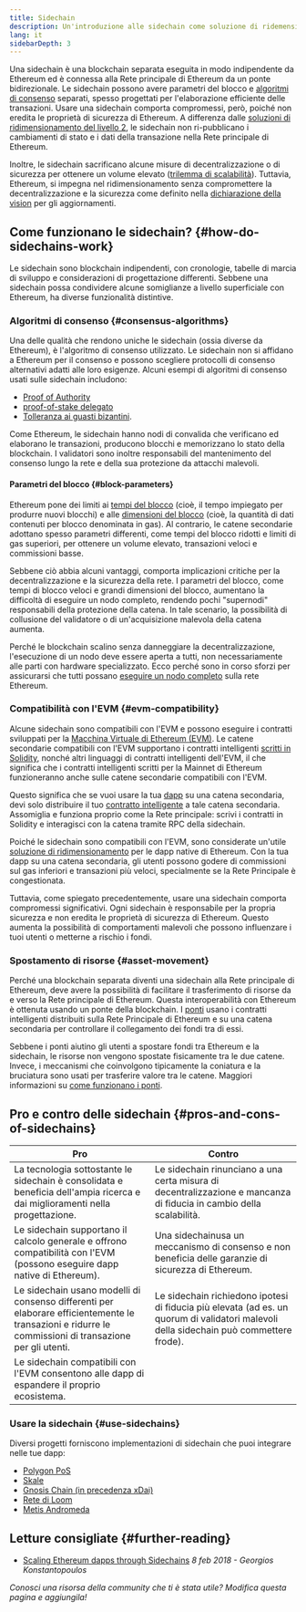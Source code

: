 ```yaml
---
title: Sidechain
description: Un'introduzione alle sidechain come soluzione di ridemensionamento attualmente utilizzato dalla community di Ethereum.
lang: it
sidebarDepth: 3
---
```


Una sidechain è una blockchain separata eseguita in modo indipendente da Ethereum ed è connessa alla Rete principale di Ethereum da un ponte bidirezionale. Le sidechain possono avere parametri del blocco e [algoritmi di consenso](/developers/docs/consensus-mechanisms/) separati, spesso progettati per l'elaborazione efficiente delle transazioni. Usare una sidechain comporta compromessi, però, poiché non eredita le proprietà di sicurezza di Ethereum. A differenza dalle [soluzioni di ridimensionamento del livello 2](/layer-2/), le sidechain non ri-pubblicano i cambiamenti di stato e i dati della transazione nella Rete principale di Ethereum.

Inoltre, le sidechain sacrificano alcune misure di decentralizzazione o di sicurezza per ottenere un volume elevato ([trilemma di scalabilità](https://vitalik.eth.limo/general/2021/05/23/scaling.html)). Tuttavia, Ethereum, si impegna nel ridimensionamento senza compromettere la decentralizzazione e la sicurezza come definito nella [dichiarazione della vision](/roadmap/vision/) per gli aggiornamenti.

## Come funzionano le sidechain? \{#how-do-sidechains-work}

Le sidechain sono blockchain indipendenti, con cronologie, tabelle di marcia di sviluppo e considerazioni di progettazione differenti. Sebbene una sidechain possa condividere alcune somiglianze a livello superficiale con Ethereum, ha diverse funzionalità distintive.

### Algoritmi di consenso \{#consensus-algorithms}

Una delle qualità che rendono uniche le sidechain (ossia diverse da Ethereum), è l'algoritmo di consenso utilizzato. Le sidechain non si affidano a Ethereum per il consenso e possono scegliere protocolli di consenso alternativi adatti alle loro esigenze. Alcuni esempi di algoritmi di consenso usati sulle sidechain includono:

- [Proof of Authority](https://wikipedia.org/wiki/Proof_of_authority)
- [proof-of-stake delegato](https://en.bitcoin.it/wiki/Delegated_proof_of_stake)
- [Tolleranza ai guasti bizantini](https://decrypt.co/resources/byzantine-fault-tolerance-what-is-it-explained).

Come Ethereum, le sidechain hanno nodi di convalida che verificano ed elaborano le transazioni, producono blocchi e memorizzano lo stato della blockchain. I validatori sono inoltre responsabili del mantenimento del consenso lungo la rete e della sua protezione da attacchi malevoli.

#### Parametri del blocco \{#block-parameters}

Ethereum pone dei limiti ai [tempi del blocco](/developers/docs/blocks/#block-time) (cioè, il tempo impiegato per produrre nuovi blocchi) e alle [dimensioni del blocco](/developers/docs/blocks/#block-size) (cioè, la quantità di dati contenuti per blocco denominata in gas). Al contrario, le catene secondarie adottano spesso parametri differenti, come tempi del blocco ridotti e limiti di gas superiori, per ottenere un volume elevato, transazioni veloci e commissioni basse.

Sebbene ciò abbia alcuni vantaggi, comporta implicazioni critiche per la decentralizzazione e la sicurezza della rete. I parametri del blocco, come tempi di blocco veloci e grandi dimensioni del blocco, aumentano la difficoltà di eseguire un nodo completo, rendendo pochi "supernodi" responsabili della protezione della catena. In tale scenario, la possibilità di collusione del validatore o di un'acquisizione malevola della catena aumenta.

Perché le blockchain scalino senza danneggiare la decentralizzazione, l'esecuzione di un nodo deve essere aperta a tutti, non necessariamente alle parti con hardware specializzato. Ecco perché sono in corso sforzi per assicurarsi che tutti possano [eseguire un nodo completo](/developers/docs/nodes-and-clients/#why-should-i-run-an-ethereum-node) sulla rete Ethereum.

### Compatibilità con l'EVM \{#evm-compatibility}

Alcune sidechain sono compatibili con l'EVM e possono eseguire i contratti sviluppati per la [Macchina Virtuale di Ethereum (EVM)](/developers/docs/evm/). Le catene secondarie compatibili con l'EVM supportano i contratti intelligenti [scritti in Solidity](/developers/docs/smart-contracts/languages/), nonché altri linguaggi di contratti intelligenti dell'EVM, il che significa che i contratti intelligenti scritti per la Mainnet di Ethereum funzioneranno anche sulle catene secondarie compatibili con l'EVM.

Questo significa che se vuoi usare la tua [dapp](/developers/docs/dapps/) su una catena secondaria, devi solo distribuire il tuo [contratto intelligente](/developers/docs/smart-contracts/) a tale catena secondaria. Assomiglia e funziona proprio come la Rete principale: scrivi i contratti in Solidity e interagisci con la catena tramite RPC della sidechain.

Poiché le sidechain sono compatibili con l'EVM, sono considerate un'utile [soluzione di ridimensionamento](/developers/docs/scaling/) per le dapp native di Ethereum. Con la tua dapp su una catena secondaria, gli utenti possono godere di commissioni sul gas inferiori e transazioni più veloci, specialmente se la Rete Principale è congestionata.

Tuttavia, come spiegato precedentemente, usare una sidechain comporta compromessi significativi. Ogni sidechain è responsabile per la propria sicurezza e non eredita le proprietà di sicurezza di Ethereum. Questo aumenta la possibilità di comportamenti malevoli che possono influenzare i tuoi utenti o metterne a rischio i fondi.

### Spostamento di risorse \{#asset-movement}

Perché una blockchain separata diventi una sidechain alla Rete principale di Ethereum, deve avere la possibilità di facilitare il trasferimento di risorse da e verso la Rete principale di Ethereum. Questa interoperabilità con Ethereum è ottenuta usando un ponte della blockchain. I [ponti](/bridges/) usano i contratti intelligenti distribuiti sulla Rete Principale di Ethereum e su una catena secondaria per controllare il collegamento dei fondi tra di essi.

Sebbene i ponti aiutino gli utenti a spostare fondi tra Ethereum e la sidechain, le risorse non vengono spostate fisicamente tra le due catene. Invece, i meccanismi che coinvolgono tipicamente la coniatura e la bruciatura sono usati per trasferire valore tra le catene. Maggiori informazioni su [come funzionano i ponti](/developers/docs/bridges/#how-do-bridges-work).

## Pro e contro delle sidechain \{#pros-and-cons-of-sidechains}

| Pro                                                                                                                                                    | Contro                                                                                                                                 |
| ------------------------------------------------------------------------------------------------------------------------------------------------------ | -------------------------------------------------------------------------------------------------------------------------------------- |
| La tecnologia sottostante le sidechain è consolidata e beneficia dell'ampia ricerca e dai miglioramenti nella progettazione.                           | Le sidechain rinunciano a una certa misura di decentralizzazione e mancanza di fiducia in cambio della scalabilità.                    |
| Le sidechain supportano il calcolo generale e offrono compatibilità con l'EVM (possono eseguire dapp native di Ethereum).                              | Una sidechainusa un meccanismo di consenso e non beneficia delle garanzie di sicurezza di Ethereum.                                    |
| Le sidechain usano modelli di consenso differenti per elaborare efficientemente le transazioni e ridurre le commissioni di transazione per gli utenti. | Le sidechain richiedono ipotesi di fiducia più elevata (ad es. un quorum di validatori malevoli della sidechain può commettere frode). |
| Le sidechain compatibili con l'EVM consentono alle dapp di espandere il proprio ecosistema.                                                            |                                                                                                                                        |

### Usare la sidechain \{#use-sidechains}

Diversi progetti forniscono implementazioni di sidechain che puoi integrare nelle tue dapp:

- [Polygon PoS](https://polygon.technology/solutions/polygon-pos)
- [Skale](https://skale.network/)
- [Gnosis Chain (in precedenza xDai)](https://www.gnosischain.com/)
- [Rete di Loom](https://loomx.io/)
- [Metis Andromeda](https://www.metis.io/)

## Letture consigliate \{#further-reading}

- [Scaling Ethereum dapps through Sidechains](https://medium.com/loom-network/dappchains-scaling-ethereum-dapps-through-sidechains-f99e51fff447) _8 feb 2018 - Georgios Konstantopoulos_

_Conosci una risorsa della community che ti è stata utile? Modifica questa pagina e aggiungila!_
